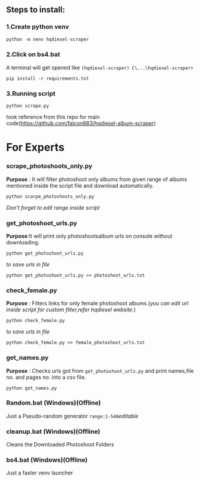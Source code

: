 
## Steps to install:
### 1.Create python venv
```python
python -m venv hqdiesel-scraper
```
### 2.Click on bs4.bat
A terminal will get opened like
`(hqdiesel-scraper) C\...\hqdiesel-scraper>`
```
pip install -r requirements.txt
```
### 3.Running script
```
python scrape.py
```
took reference from this repo for main code(https://github.com/falcon883/hqdiesel-album-scraper)

# For Experts

### scrape_photoshoots_only.py 
**Purpose** : It will filter photoshoot only albums from given range of albums mentioned inside the script file and download automatically.
```
python scarpe_photoshoots_only.py
```
*Don't forget to edit range inside script*

### get_photoshoot_urls.py
**Purpose**:It will print only photoshootsalbum urls on console without downloading.
```
python get_photoshoot_urls.py
```
*to save urls in file*
```
python get_photoshoot_urls.py >> photoshoot_urls.txt
```

### check_female.py
**Purpose** : Filters links for only female photoshoot albums.(*you can edit url inside script for custom filter,refer hqdiesel website.*)
```
python check_female.py
```
*to save urls in file*
```
python check_female.py >> female_photoshoot_urls.txt
```

### get_names.py
**Purpose** : Checks urls got from `get_photoshoot_urls.py` and print names,file no. and pages no. into a csv file.
```
python get_names.py
```

### Random.bat (Windows)(Offline)
Just a Pseudo-random generator `range:1-540`*editable*

### cleanup.bat (Windows)(Offline)
Cleans the Downloaded Photoshoot Folders

### bs4.bat (Windows)(Offline)
Just a faster venv launcher

